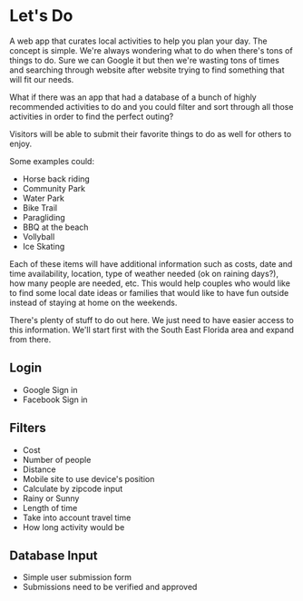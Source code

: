 # Let's Do
A web app that curates local activities to help you plan your day. 
The concept is simple. We're always wondering what to do when there's tons of things to do. Sure we can Google it but then we're wasting tons of times and searching through website after website trying to find something that will fit our needs. 

What if there was an app that had a database of a bunch of highly recommended activities to do and you could filter and sort through all those activities in order to find the perfect outing? 

Visitors will be able to submit their favorite things to do as well for others to enjoy. 

Some examples could:
 * Horse back riding
 * Community Park
 * Water Park
 * Bike Trail
 * Paragliding
 * BBQ at the beach
 * Vollyball
 * Ice Skating
 
Each of these items will have additional information such as costs, date and time availability, location, type of weather needed (ok on raining days?), how many people are needed, etc. This would help couples who would like to find some local date ideas or families that would like to have fun outside instead of staying at home on the weekends. 

There's plenty of stuff to do out here. We just need to have easier access to this information. We'll start first with the South East Florida area and expand from there. 

## Login
 * Google Sign in
 * Facebook Sign in
  
## Filters
 * Cost
 * Number of people
 * Distance
  * Mobile site to use device's position
  * Calculate by zipcode input
 * Rainy or Sunny
 * Length of time
  * Take into account travel time
  * How long activity would be

## Database Input
 * Simple user submission form
 * Submissions need to be verified and approved

